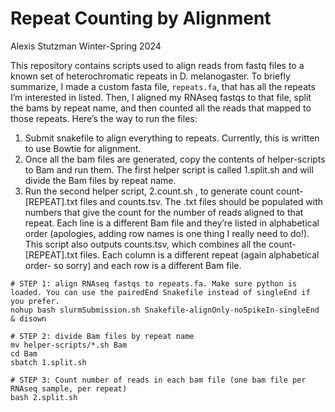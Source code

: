 # Repeat Counting by Alignment
Alexis Stutzman
Winter-Spring 2024


This repository contains scripts used to align reads from fastq files to a known set of heterochromatic repeats in D. melanogaster. To briefly summarize, I made a custom fasta file, `repeats.fa`, that has all the repeats I’m interested in listed. Then, I aligned my RNAseq fastqs to that file, split the bams by repeat name, and then counted all the reads that mapped to those repeats. Here’s the way to run the files:
1. Submit snakefile to align everything to repeats. Currently, this is written to use Bowtie for alignment.
2. Once all the bam files are generated, copy the contents of helper-scripts to Bam and run them. The first helper script is called 1.split.sh and will divide the Bam files by repeat name.
3. Run the second helper script, 2.count.sh , to generate count count-[REPEAT].txt files and counts.tsv. The .txt files should be populated with numbers that give the count for the number of reads aligned to that repeat. Each line is a different Bam file and they’re listed in alphabetical order (apologies, adding row names is one thing I really need to do!). This script also outputs counts.tsv, which combines all the count-[REPEAT].txt files. Each column is a different repeat (again alphabetical order- so sorry) and each row is a different Bam file.


```
# STEP 1: align RNAseq fastqs to repeats.fa. Make sure python is loaded. You can use the pairedEnd Snakefile instead of singleEnd if you prefer.
nohup bash slurmSubmission.sh Snakefile-alignOnly-noSpikeIn-singleEnd & disown

# STEP 2: divide Bam files by repeat name
mv helper-scripts/*.sh Bam
cd Bam
sbatch 1.split.sh

# STEP 3: Count number of reads in each bam file (one bam file per RNAseq sample, per repeat)
bash 2.split.sh
```
